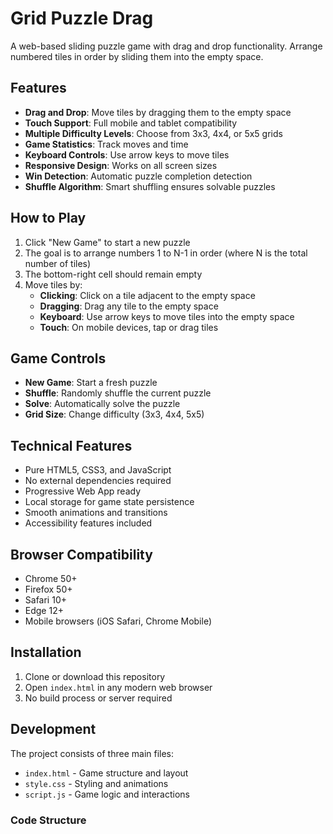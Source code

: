 # Grid Puzzle Drag

A web-based sliding puzzle game with drag and drop functionality. Arrange numbered tiles in order by sliding them into the empty space.

## Features

- **Drag and Drop**: Move tiles by dragging them to the empty space
- **Touch Support**: Full mobile and tablet compatibility
- **Multiple Difficulty Levels**: Choose from 3x3, 4x4, or 5x5 grids
- **Game Statistics**: Track moves and time
- **Keyboard Controls**: Use arrow keys to move tiles
- **Responsive Design**: Works on all screen sizes
- **Win Detection**: Automatic puzzle completion detection
- **Shuffle Algorithm**: Smart shuffling ensures solvable puzzles

## How to Play

1. Click "New Game" to start a new puzzle
2. The goal is to arrange numbers 1 to N-1 in order (where N is the total number of tiles)
3. The bottom-right cell should remain empty
4. Move tiles by:
   - **Clicking**: Click on a tile adjacent to the empty space
   - **Dragging**: Drag any tile to the empty space
   - **Keyboard**: Use arrow keys to move tiles into the empty space
   - **Touch**: On mobile devices, tap or drag tiles

## Game Controls

- **New Game**: Start a fresh puzzle
- **Shuffle**: Randomly shuffle the current puzzle
- **Solve**: Automatically solve the puzzle
- **Grid Size**: Change difficulty (3x3, 4x4, 5x5)

## Technical Features

- Pure HTML5, CSS3, and JavaScript
- No external dependencies required
- Progressive Web App ready
- Local storage for game state persistence
- Smooth animations and transitions
- Accessibility features included

## Browser Compatibility

- Chrome 50+
- Firefox 50+
- Safari 10+
- Edge 12+
- Mobile browsers (iOS Safari, Chrome Mobile)

## Installation

1. Clone or download this repository
2. Open `index.html` in any modern web browser
3. No build process or server required

## Development

The project consists of three main files:

- `index.html` - Game structure and layout
- `style.css` - Styling and animations
- `script.js` - Game logic and interactions

### Code Structure


